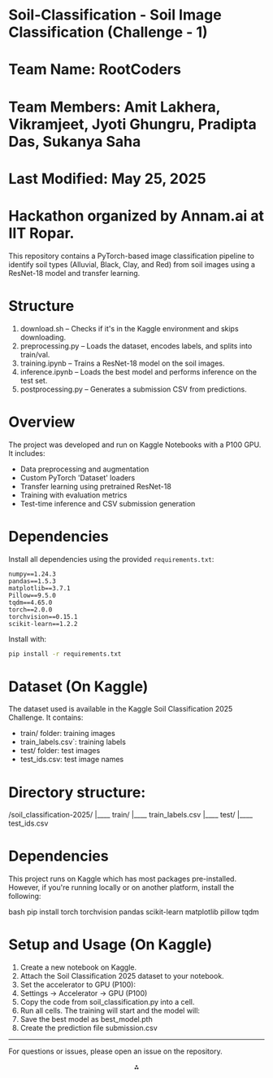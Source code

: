 # Soil-Classification - Soil Image Classification (Challenge - 1)
# Team Name: RootCoders
# Team Members: Amit Lakhera, Vikramjeet, Jyoti Ghungru, Pradipta Das, Sukanya Saha
# Last Modified: May 25, 2025
# Hackathon organized by Annam.ai at IIT Ropar.

This repository contains a PyTorch-based image classification pipeline to identify soil types (Alluvial, Black, Clay, and Red) from soil images using a ResNet-18 model and transfer learning.

# Structure

1. download.sh – Checks if it's in the Kaggle environment and skips downloading.
2. preprocessing.py – Loads the dataset, encodes labels, and splits into train/val.
3. training.ipynb – Trains a ResNet-18 model on the soil images.
4. inference.ipynb – Loads the best model and performs inference on the test set.
5. postprocessing.py – Generates a submission CSV from predictions.

# Overview

The project was developed and run on Kaggle Notebooks with a P100 GPU. It includes:
- Data preprocessing and augmentation
- Custom PyTorch 'Dataset' loaders
- Transfer learning using pretrained ResNet-18
- Training with evaluation metrics
- Test-time inference and CSV submission generation

# Dependencies

Install all dependencies using the provided `requirements.txt`:

```
numpy==1.24.3
pandas==1.5.3
matplotlib==3.7.1
Pillow==9.5.0
tqdm==4.65.0
torch==2.0.0
torchvision==0.15.1
scikit-learn==1.2.2
```

Install with:

```bash
pip install -r requirements.txt
```
# Dataset (On Kaggle)

The dataset used is available in the Kaggle Soil Classification 2025 Challenge. It contains:
- train/ folder: training images
- train_labels.csv`: training labels
- test/ folder: test images
- test_ids.csv: test image names

# Directory structure:

/soil_classification-2025/
|____ train/
|____ train_labels.csv
|____ test/
|____ test_ids.csv

# Dependencies

This project runs on Kaggle which has most packages pre-installed. However, if you're running locally or on another platform, install the following:

bash
pip install torch torchvision pandas scikit-learn matplotlib pillow tqdm

# Setup and Usage (On Kaggle)

1. Create a new notebook on Kaggle.
2. Attach the Soil Classification 2025 dataset to your notebook.
3. Set the accelerator to GPU (P100):
4. Settings → Accelerator → GPU (P100)
5. Copy the code from soil_classification.py into a cell.
6. Run all cells. The training will start and the model will:
7. Save the best model as best_model.pth
8. Create the prediction file submission.csv

---

For questions or issues, please open an issue on the repository.

<div style="text-align: center">⁂</div>